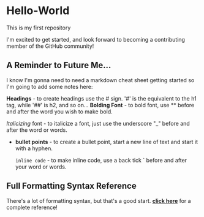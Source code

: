 # Hello-World
This is my first repository

I'm excited to get started, and look forward to becoming a contributing member of the GitHub community!

## A Reminder to Future Me...
I know I'm gonna need to need a markdown cheat sheet getting started so I'm going to add some notes here:<p>
**Headings** - to create headings use the # sign. '#' is the equivalent to the h1 tag, while '##' is h2, and so on...
**Bolding Font** - to bold font, use ** before and after the word you wish to make bold.<p>
_Italicizing_ font - to italicize a font, just use the underscore "_" before and after the word or words.<p>
- **bullet points** - to create a bullet point, start a new line of text and start it with a hyphen.<p>
`inline code` - to make inline code, use a back tick ` before and after your word or words.
  
## Full Formatting Syntax Reference  
  There's a lot of formatting syntax, but that's a good start. <a href="https://help.github.com/articles/basic-writing-and-formatting-syntax/">**click here**</a> for a complete reference!
  
  
  
